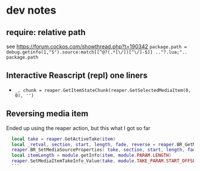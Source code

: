 # dev notes
## require: relative path
  see https://forum.cockos.com/showthread.php?t=190342
  `package.path = debug.getinfo(1,"S").source:match[[^@?(.*[\/])[^\/]-$]] .."?.lua;".. package.path`
## Interactive Reascript (repl) one liners
 - `_, chunk = reaper.GetItemStateChunk(reaper.GetSelectedMediaItem(0, 0), '')`

## Reversing media item
  Ended up using the reaper action, but this what I got so far
  ``` lua
    local take = reaper.GetActiveTake(item)
    local _retval, section, start, length, fade, reverse = reaper.BR_GetMediaSourceProperties( take )
    reaper.BR_SetMediaSourceProperties( take, section, start, length, fade, not reverse )
    local itemLength = module.getInfo(item, module.PARAM.LENGTH)
    reaper.SetMediaItemTakeInfo_Value(take, module.TAKE_PARAM.START_OFFSET, itemLength)
    ```